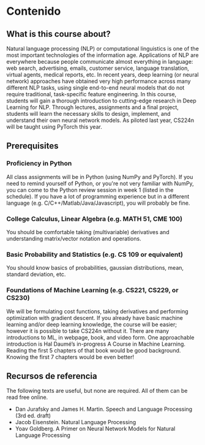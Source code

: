 Contenido
=========

What is this course about?
--------------------------

Natural language processing (NLP) or computational linguistics is one of the most important technologies of the information age. Applications of NLP are everywhere because people communicate almost everything in language: web search, advertising, emails, customer service, language translation, virtual agents, medical reports, etc. In recent years, deep learning (or neural network) approaches have obtained very high performance across many different NLP tasks, using single end-to-end neural models that do not require traditional, task-specific feature engineering. In this course, students will gain a thorough introduction to cutting-edge research in Deep Learning for NLP. Through lectures, assignments and a final project, students will learn the necessary skills to design, implement, and understand their own neural network models. As piloted last year, CS224n will be taught using PyTorch this year.

Prerequisites
-------------

### Proficiency in Python

All class assignments will be in Python (using NumPy and PyTorch). If you need to remind yourself of Python, or you're not very familiar with NumPy, you can come to the Python review session in week 1 (listed in the schedule). If you have a lot of programming experience but in a different language (e.g. C/C++/Matlab/Java/Javascript), you will probably be fine.

### College Calculus, Linear Algebra (e.g. MATH 51, CME 100)

You should be comfortable taking (multivariable) derivatives and understanding matrix/vector notation and operations.

### Basic Probability and Statistics (e.g. CS 109 or equivalent)

You should know basics of probabilities, gaussian distributions, mean, standard deviation, etc.

### Foundations of Machine Learning (e.g. CS221, CS229, or CS230)

We will be formulating cost functions, taking derivatives and performing optimization with gradient descent. If you already have basic machine learning and/or deep learning knowledge, the course will be easier; however it is possible to take CS224n without it. There are many introductions to ML, in webpage, book, and video form. One approachable introduction is Hal Daumé’s in-progress A Course in Machine Learning. Reading the first 5 chapters of that book would be good background. Knowing the first 7 chapters would be even better!

Recursos de referencia
----------------------

The following texts are useful, but none are required. All of them can be read free online.

* Dan Jurafsky and James H. Martin. Speech and Language Processing (3rd ed. draft)
* Jacob Eisenstein. Natural Language Processing
* Yoav Goldberg. A Primer on Neural Network Models for Natural Language Processing
